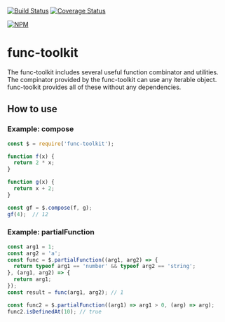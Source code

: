 [![Build Status](https://travis-ci.org/HubCodes/func-toolkit.svg?branch=master)](https://travis-ci.org/HubCodes/func-toolkit)
[![Coverage Status](https://coveralls.io/repos/github/HubCodes/func-toolkit/badge.svg)](https://coveralls.io/github/HubCodes/func-toolkit)

[![NPM](https://nodei.co/npm/func-toolkit.png)](https://nodei.co/npm/func-toolkit/)

func-toolkit
===
The func-toolkit includes several useful function combinator and utilities. The compinator provided by the func-toolkit can use any iterable object. func-toolkit provides all of these without any dependencies.

## How to use

### Example: compose
``` js
const $ = require('func-toolkit');

function f(x) {
  return 2 * x;
}

function g(x) {
  return x + 2;
}

const gf = $.compose(f, g);
gf(4);  // 12

```

### Example: partialFunction

``` js
const arg1 = 1;
const arg2 = 'a';
const func = $.partialFunction((arg1, arg2) => {
  return typeof arg1 == 'number' && typeof arg2 == 'string';
}, (arg1, arg2) => {
  return arg1;
});
const result = func(arg1, arg2); // 1

const func2 = $.partialFunction((arg1) => arg1 > 0, (arg) => arg);
func2.isDefinedAt(10); // true
```
